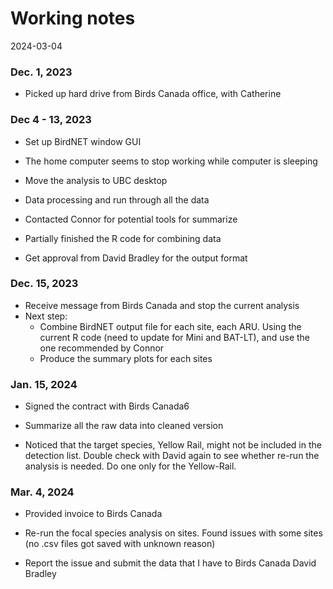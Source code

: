 Working notes
================
2024-03-04

### Dec. 1, 2023

- Picked up hard drive from Birds Canada office, with Catherine

### Dec 4 - 13, 2023

- Set up BirdNET window GUI

- The home computer seems to stop working while computer is sleeping

- Move the analysis to UBC desktop

- Data processing and run through all the data

- Contacted Connor for potential tools for summarize

- Partially finished the R code for combining data

- Get approval from David Bradley for the output format

### Dec. 15, 2023

- Receive message from Birds Canada and stop the current analysis
- Next step:
  - Combine BirdNET output file for each site, each ARU. Using the
    current R code (need to update for Mini and BAT-LT), and use the one
    recommended by Connor
  - Produce the summary plots for each sites

### Jan. 15, 2024

- Signed the contract with Birds Canada6

- Summarize all the raw data into cleaned version

- Noticed that the target species, Yellow Rail, might not be included in
  the detection list. Double check with David again to see whether
  re-run the analysis is needed. Do one only for the Yellow-Rail.

### Mar. 4, 2024

- Provided invoice to Birds Canada

- Re-run the focal species analysis on sites. Found issues with some
  sites (no .csv files got saved with unknown reason)

- Report the issue and submit the data that I have to Birds Canada David
  Bradley
